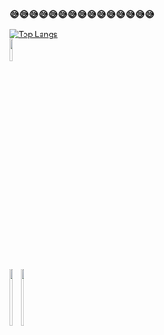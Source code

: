 ### 😅😅😅😅😅😅😅😅😅😅😅😅😅😅😅
[![Top Langs](https://github-readme-stats.vercel.app/api/top-langs/?username=Yuandiaodiaodiao&layout=compact)](https://github.com/Yuandiaodiaodiao/github-readme-stats)   
<img src="https://github-readme-stats.vercel.app/api?username=Yuandiaodiaodiao&show_icons=true&theme=radical" width="10%" height="10%" />
<div style="width:100%;display:flex;">
<span>
<img src="https://github-readme-stats.vercel.app/api?username=Yuandiaodiaodiao&show_icons=true&theme=radical" width="50%" height="100px" />
</span>
<span>
<img src="https://github-readme-stats.vercel.app/api/top-langs/?username=Yuandiaodiaodiao&layout=compact" width="50%" height="100px" />

</span>

</div>
<!--
**Yuandiaodiaodiao/yuandiaodiaodiao** is a ✨ _special_ ✨ repository because its `README.md` (this file) appears on your GitHub profile.

Here are some ideas to get you started:

- 🔭 I’m currently working on ...
- 🌱 I’m currently learning ...
- 👯 I’m looking to collaborate on ...
- 🤔 I’m looking for help with ...
- 💬 Ask me about ...
- 📫 How to reach me: ...
- 😄 Pronouns: ...
- ⚡ Fun fact: ...
-->
